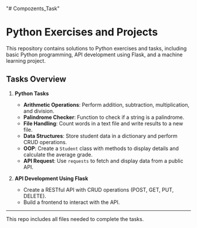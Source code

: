 "# Compozents_Task" 
# Python Exercises and Projects

This repository contains solutions to Python exercises and tasks, including basic Python programming, API development using Flask, and a machine learning project.

## Tasks Overview

1. **Python Tasks**
   - **Arithmetic Operations**: Perform addition, subtraction, multiplication, and division.
   - **Palindrome Checker**: Function to check if a string is a palindrome.
   - **File Handling**: Count words in a text file and write results to a new file.
   - **Data Structures**: Store student data in a dictionary and perform CRUD operations.
   - **OOP**: Create a `Student` class with methods to display details and calculate the average grade.
   - **API Request**: Use `requests` to fetch and display data from a public API.

2. **API Development Using Flask**
   - Create a RESTful API with CRUD operations (POST, GET, PUT, DELETE).
   - Build a frontend to interact with the API.

---

This repo includes all files needed to complete the tasks.
